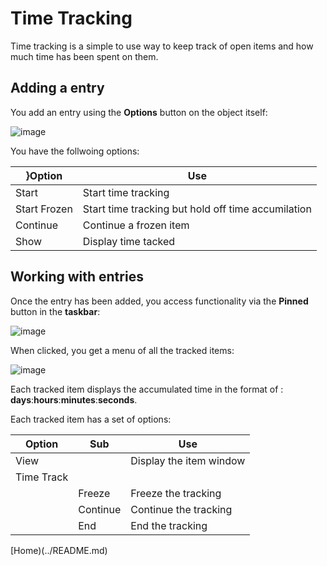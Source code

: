 # Time Tracking

Time tracking is a simple to use way to keep track of open items and how much time has been spent on them.

## Adding a entry

You add an entry using the **Options** button on the object itself:

![image](/help/info/images/Tt3.png)

You have the follwoing options:

}Option|Use|
|-|-|
|Start|Start time tracking|
|Start Frozen|Start time tracking but hold off time accumilation|
|Continue|Continue a frozen item|
|Show|Display time tacked|

## Working with entries

Once the entry has been added, you access functionality via the **Pinned** button in the **taskbar**:

![image](/help/info/images/Tt2.png)

When clicked, you get a menu of all the tracked items:

![image](/help/info/images/Tt1.png)

Each tracked item displays the accumulated time in the format of : **days**:**hours**:**minutes**:**seconds**.

Each tracked item has a set of options:

|Option|Sub|Use|
|-|-|-|
|View||Display the item window|
|Time Track|||
||Freeze|Freeze the tracking|
||Continue|Continue the tracking|
||End|End the tracking|


[Home)(../README.md)
